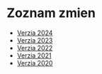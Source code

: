 # Zoznam zmien

- [Verzia 2024](CHANGELOG-2024.md)
- [Verzia 2023](CHANGELOG-2023.md)
- [Verzia 2022](CHANGELOG-2022.md)
- [Verzia 2021](CHANGELOG-2021.md)
- [Verzia 2020](CHANGELOG-2020.md)

<script type="text/javascript">
  window.location.href=window.location.href+"-2024";
</script>